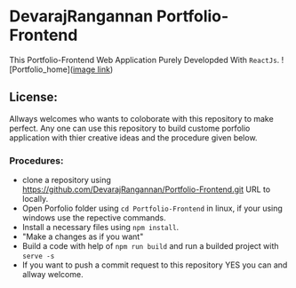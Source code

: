 # DevarajRangannan Portfolio-Frontend
  This Portfolio-Frontend Web Application Purely Developded With `ReactJs`.
![Portfolio_home]([image link](https://deva-rangan-test.s3.ap-south-1.amazonaws.com/Portfolio_home.png))

## License:
  Allways welcomes who wants to coloborate with this repository to make perfect. Any one can use this repository to build custome porfolio application with thier creative ideas and the procedure given below.

### Procedures:
  * clone a repository using https://github.com/DevarajRangannan/Portfolio-Frontend.git URL to locally.
  * Open Porfolio folder using `cd Portfolio-Frontend` in linux, if your using windows use the repective commands.
  * Install a necessary files using `npm install`.
  * "Make a changes as if you want"
  * Build a code with help of `npm run build` and run a builded project with `serve -s`
  * If you want to push a commit request to this repository YES you can and allway welcome.
